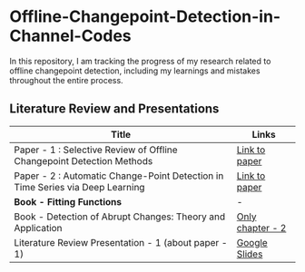 # Offline-Changepoint-Detection-in-Channel-Codes

In this repository, I am tracking the progress of my research related to offline changepoint detection, including my learnings and mistakes throughout the entire process.

## Literature Review and Presentations

| **Title**                                                                        | **Links**                                                                                                 |
| -------------------------------------------------------------------------------- | --------------------------------------------------------------------------------------------------------- |
| Paper - 1 : Selective Review of Offline Changepoint Detection Methods                        | [Link to paper](https://www.sciencedirect.com/science/article/pii/S0165168419303494)                                                                                                         |
| Paper - 2 : Automatic Change-Point Detection in Time Series via Deep Learning    | [Link to paper](https://arxiv.org/abs/2211.03860)                                                                                                         |
| **Book - Fitting Functions**                                                     | -                                                                                                         |
| Book - Detection of Abrupt Changes: Theory and Application                       | [Only chapter - 2](https://people.irisa.fr/Michele.Basseville/kniga/kniga.pdf) |
| Literature Review Presentation - 1 (about paper - 1)                                                  | [Google Slides](https://docs.google.com/presentation/d/1yzx00AFN8aDG7L4OdEDbvaQSgfRj37CbkmYR_34oxAI/edit#slide=id.g28aa7e56430_0_26) |


